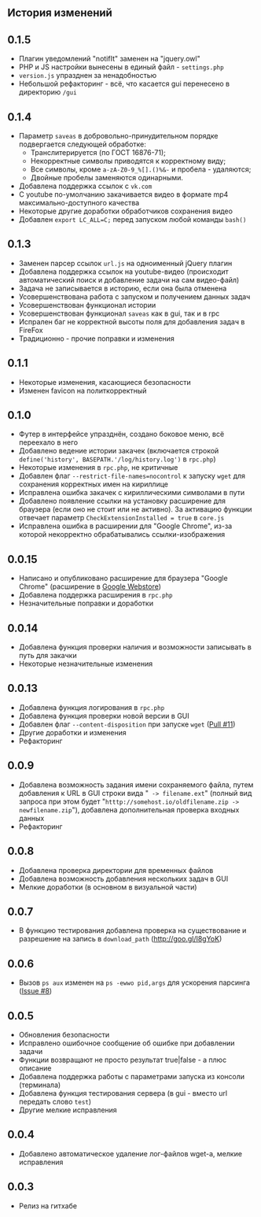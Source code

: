 ## История изменений

0.1.5
----------
 * Плагин уведомлений "notifIt" заменен на "jquery.owl"
 * PHP и JS настройки вынесены в единый файл - `settings.php`
 * `version.js` упразднен за ненадобностью
 * Небольшой рефакторинг - всё, что касается gui перенесено в директорию `/gui`

0.1.4
----------
 * Параметр `saveas` в добровольно-принудительном порядке подвергается следующей обработке:
   - Транслитерируется (по ГОСТ 16876-71);
   - Некорректные символы приводятся к корректному виду;
   - Все символы, кроме  `a-zA-Z0-9_%[].()%&-` и пробела - удаляются;
   - Двойные пробелы заменяются одинарными.
 * Добавлена поддержка ссылок с `vk.com`
 * С youtube по-умолчанию закачивается видео в формате mp4 максимально-доступного качества
 * Некоторые другие доработки обработчиков сохранения видео
 * Добавлен `export LC_ALL=C;` перед запуском любой команды `bash()`

0.1.3
----------
 * Заменен парсер ссылок `url.js` на одноименный jQuery плагин
 * Добавлена поддержка ссылок на youtube-видео (происходит автоматический поиск и добавление задачи на сам видео-файл)
 * Задача не записывается в историю, если она была отменена
 * Усовершенствована работа с запуском и получением данных задач
 * Усовершенствован функционал истории
 * Усовершенствован функционал `saveas` как в gui, так и в rpc
 * Испрален баг не корректной высоты поля для добавления задач в FireFox
 * Традиционно - прочие поправки и изменения

0.1.1
----------
 * Некоторые изменения, касающиеся безопасности
 * Изменен favicon на политкорректный

0.1.0
----------
 * Футер в интерфейсе упразднён, создано боковое меню, всё переехало в него
 * Добавлено ведение истории закачек (включается строкой `define('history', BASEPATH.'/log/history.log')` в `rpc.php`)
 * Некоторые изменения в `rpc.php`, не критичные
 * Добавлен флаг `--restrict-file-names=nocontrol` к запуску `wget` для сохранения корректных имен на кириллице
 * Исправлена ошибка закачек с кириллическими символами в пути
 * Добавлено появление ссылки на установку расширение для браузера (если оно не стоит или не активно). За активацию функции отвечает параметр `CheckExtensionInstalled = true` в `core.js`
 * Исправлена ошибка в расширении для "Google Chrome", из-за которой некорректно обрабатывались ссылки-изображения

0.0.15
----------
 * Написано и опубликовано расширение для браузера "Google Chrome" (расширение в [Google Webstore])
 * Добавлена поддержка расширения в `rpc.php`
 * Незначительные поправки и доработки

0.0.14
----------

 * Добавлена функция проверки наличия и возможности записывать в путь для закачки
 * Некоторые незначительные изменения

0.0.13
----------

 * Добавлена функция логирования в `rpc.php`
 * Добавлена функция проверки новой версии в GUI
 * Добавлен флаг `--content-disposition` при запуске `wget` ([Pull #11])
 * Другие доработки и изменения
 * Рефакторинг

0.0.9
----------

 * Добавлена возможность задания имени сохраняемого файла, путем добавления к URL в GUI строки вида "` -> filename.ext`" (полный вид запроса при этом будет "`htttp://somehost.io/oldfilename.zip -> newfilename.zip`"), добавлена  дополнительная проверка входных данных
 * Рефакторинг

0.0.8
----------

 * Добавлена проверка директории для временных файлов
 * Добавлена возможность добавления нескольких задач в GUI
 * Мелкие доработки (в основном в визуальной части)

0.0.7
----------

 * В функцию тестирования добавлена проверка на существование и разрешение на запись в `download_path` (http://goo.gl/I8gYoK)

0.0.6
----------

 * Вызов `ps aux` изменен на `ps -ewwo pid,args` для ускорения парсинга ([Issue #8])

0.0.5
----------

 * Обновления безопасности
 * Исправлено ошибочное сообщение об ошибке при добавлении задачи
 * Функции возвращают не просто результат true|false - а плюс описание
 * Добавлена поддержка работы с параметрами запуска из консоли (терминала)
 * Добавлена функция тестирования сервера (в gui - вместо url передать слово `test`)
 * Другие мелкие исправления

0.0.4
----------

 * Добавлено автоматическое удаление лог-файлов wget-а, мелкие исправления

0.0.3
----------

 * Релиз на гитхабе

[Google Webstore]:https://chrome.google.com/webstore/detail/wget-gui-light/dbcjcjjjijkgihaddcmppppjohbpcail
[Pull #11]:https://github.com/tarampampam/wget-gui-light/pull/11
[Issue #8]:https://github.com/tarampampam/wget-gui-light/issues/8
[tarampampam]:https://github.com/tarampampam
